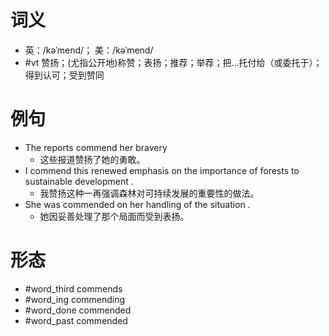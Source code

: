 # 词义
- 英：/kəˈmend/； 美：/kəˈmend/
- #vt 赞扬；(尤指公开地)称赞；表扬；推荐；举荐；把…托付给（或委托于）；得到认可；受到赞同
# 例句
- The reports commend her bravery
	- 这些报道赞扬了她的勇敢。
- I commend this renewed emphasis on the importance of forests to sustainable development .
	- 我赞扬这种一再强调森林对可持续发展的重要性的做法。
- She was commended on her handling of the situation .
	- 她因妥善处理了那个局面而受到表扬。
# 形态
- #word_third commends
- #word_ing commending
- #word_done commended
- #word_past commended
